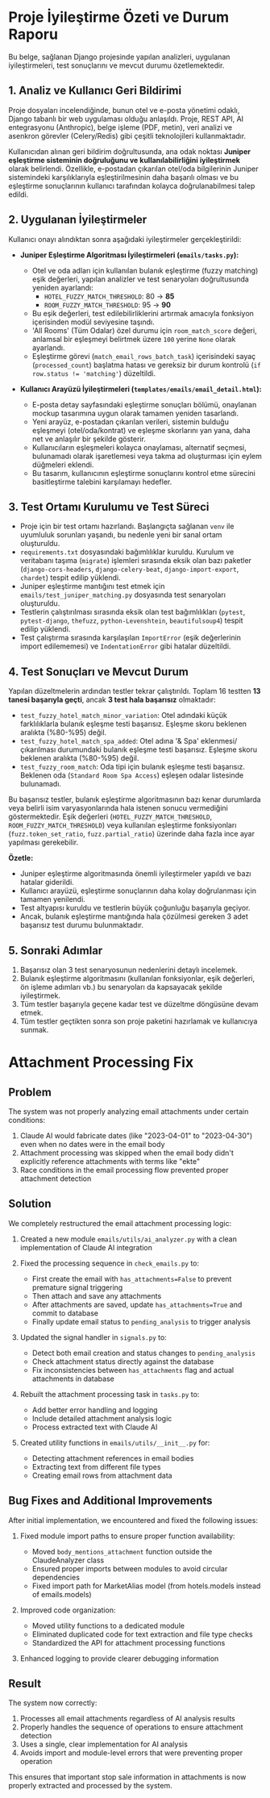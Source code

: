 # Proje İyileştirme Özeti ve Durum Raporu

Bu belge, sağlanan Django projesinde yapılan analizleri, uygulanan iyileştirmeleri, test sonuçlarını ve mevcut durumu özetlemektedir.

## 1. Analiz ve Kullanıcı Geri Bildirimi

Proje dosyaları incelendiğinde, bunun otel ve e-posta yönetimi odaklı, Django tabanlı bir web uygulaması olduğu anlaşıldı. Proje, REST API, AI entegrasyonu (Anthropic), belge işleme (PDF, metin), veri analizi ve asenkron görevler (Celery/Redis) gibi çeşitli teknolojileri kullanmaktadır.

Kullanıcıdan alınan geri bildirim doğrultusunda, ana odak noktası **Juniper eşleştirme sisteminin doğruluğunu ve kullanılabilirliğini iyileştirmek** olarak belirlendi. Özellikle, e-postadan çıkarılan otel/oda bilgilerinin Juniper sistemindeki karşılıklarıyla eşleştirilmesinin daha başarılı olması ve bu eşleştirme sonuçlarının kullanıcı tarafından kolayca doğrulanabilmesi talep edildi.

## 2. Uygulanan İyileştirmeler

Kullanıcı onayı alındıktan sonra aşağıdaki iyileştirmeler gerçekleştirildi:

*   **Juniper Eşleştirme Algoritması İyileştirmeleri (`emails/tasks.py`):**
    *   Otel ve oda adları için kullanılan bulanık eşleştirme (fuzzy matching) eşik değerleri, yapılan analizler ve test senaryoları doğrultusunda yeniden ayarlandı:
        *   `HOTEL_FUZZY_MATCH_THRESHOLD`: 80 -> **85**
        *   `ROOM_FUZZY_MATCH_THRESHOLD`: 95 -> **90**
    *   Bu eşik değerleri, test edilebilirliklerini artırmak amacıyla fonksiyon içerisinden modül seviyesine taşındı.
    *   'All Rooms' (Tüm Odalar) özel durumu için `room_match_score` değeri, anlamsal bir eşleşmeyi belirtmek üzere `100` yerine `None` olarak ayarlandı.
    *   Eşleştirme görevi (`match_email_rows_batch_task`) içerisindeki sayaç (`processed_count`) başlatma hatası ve gereksiz bir durum kontrolü (`if row.status != 'matching'`) düzeltildi.

*   **Kullanıcı Arayüzü İyileştirmeleri (`templates/emails/email_detail.html`):**
    *   E-posta detay sayfasındaki eşleştirme sonuçları bölümü, onaylanan mockup tasarımına uygun olarak tamamen yeniden tasarlandı.
    *   Yeni arayüz, e-postadan çıkarılan verileri, sistemin bulduğu eşleşmeyi (otel/oda/kontrat) ve eşleşme skorlarını yan yana, daha net ve anlaşılır bir şekilde gösterir.
    *   Kullanıcıların eşleşmeleri kolayca onaylaması, alternatif seçmesi, bulunamadı olarak işaretlemesi veya takma ad oluşturması için eylem düğmeleri eklendi.
    *   Bu tasarım, kullanıcının eşleştirme sonuçlarını kontrol etme sürecini basitleştirme talebini karşılamayı hedefler.

## 3. Test Ortamı Kurulumu ve Test Süreci

*   Proje için bir test ortamı hazırlandı. Başlangıçta sağlanan `venv` ile uyumluluk sorunları yaşandı, bu nedenle yeni bir sanal ortam oluşturuldu.
*   `requirements.txt` dosyasındaki bağımlılıklar kuruldu. Kurulum ve veritabanı taşıma (`migrate`) işlemleri sırasında eksik olan bazı paketler (`django-cors-headers`, `django-celery-beat`, `django-import-export`, `chardet`) tespit edilip yüklendi.
*   Juniper eşleştirme mantığını test etmek için `emails/test_juniper_matching.py` dosyasında test senaryoları oluşturuldu.
*   Testlerin çalıştırılması sırasında eksik olan test bağımlılıkları (`pytest`, `pytest-django`, `thefuzz`, `python-Levenshtein`, `beautifulsoup4`) tespit edilip yüklendi.
*   Test çalıştırma sırasında karşılaşılan `ImportError` (eşik değerlerinin import edilememesi) ve `IndentationError` gibi hatalar düzeltildi.

## 4. Test Sonuçları ve Mevcut Durum

Yapılan düzeltmelerin ardından testler tekrar çalıştırıldı. Toplam 16 testten **13 tanesi başarıyla geçti**, ancak **3 test hala başarısız** olmaktadır:

*   `test_fuzzy_hotel_match_minor_variation`: Otel adındaki küçük farklılıklarla bulanık eşleşme testi başarısız. Eşleşme skoru beklenen aralıkta (%80-%95) değil.
*   `test_fuzzy_hotel_match_spa_added`: Otel adına '& Spa' eklenmesi/çıkarılması durumundaki bulanık eşleşme testi başarısız. Eşleşme skoru beklenen aralıkta (%80-%95) değil.
*   `test_fuzzy_room_match`: Oda tipi için bulanık eşleşme testi başarısız. Beklenen oda (`Standard Room Spa Access`) eşleşen odalar listesinde bulunamadı.

Bu başarısız testler, bulanık eşleştirme algoritmasının bazı kenar durumlarda veya belirli isim varyasyonlarında hala istenen sonucu vermediğini göstermektedir. Eşik değerleri (`HOTEL_FUZZY_MATCH_THRESHOLD`, `ROOM_FUZZY_MATCH_THRESHOLD`) veya kullanılan eşleştirme fonksiyonları (`fuzz.token_set_ratio`, `fuzz.partial_ratio`) üzerinde daha fazla ince ayar yapılması gerekebilir.

**Özetle:**
*   Juniper eşleştirme algoritmasında önemli iyileştirmeler yapıldı ve bazı hatalar giderildi.
*   Kullanıcı arayüzü, eşleştirme sonuçlarının daha kolay doğrulanması için tamamen yenilendi.
*   Test altyapısı kuruldu ve testlerin büyük çoğunluğu başarıyla geçiyor.
*   Ancak, bulanık eşleştirme mantığında hala çözülmesi gereken 3 adet başarısız test durumu bulunmaktadır.

## 5. Sonraki Adımlar

1.  Başarısız olan 3 test senaryosunun nedenlerini detaylı incelemek.
2.  Bulanık eşleştirme algoritmasını (kullanılan fonksiyonlar, eşik değerleri, ön işleme adımları vb.) bu senaryoları da kapsayacak şekilde iyileştirmek.
3.  Tüm testler başarıyla geçene kadar test ve düzeltme döngüsüne devam etmek.
4.  Tüm testler geçtikten sonra son proje paketini hazırlamak ve kullanıcıya sunmak.

# Attachment Processing Fix

## Problem
The system was not properly analyzing email attachments under certain conditions:
1. Claude AI would fabricate dates (like "2023-04-01" to "2023-04-30") even when no dates were in the email body
2. Attachment processing was skipped when the email body didn't explicitly reference attachments with terms like "ekte"
3. Race conditions in the email processing flow prevented proper attachment detection

## Solution
We completely restructured the email attachment processing logic:

1. Created a new module `emails/utils/ai_analyzer.py` with a clean implementation of Claude AI integration
2. Fixed the processing sequence in `check_emails.py` to:
   - First create the email with `has_attachments=False` to prevent premature signal triggering
   - Then attach and save any attachments
   - After attachments are saved, update `has_attachments=True` and commit to database
   - Finally update email status to `pending_analysis` to trigger analysis

3. Updated the signal handler in `signals.py` to:
   - Detect both email creation and status changes to `pending_analysis`
   - Check attachment status directly against the database
   - Fix inconsistencies between `has_attachments` flag and actual attachments in database

4. Rebuilt the attachment processing task in `tasks.py` to:
   - Add better error handling and logging
   - Include detailed attachment analysis logic
   - Process extracted text with Claude AI

5. Created utility functions in `emails/utils/__init__.py` for:
   - Detecting attachment references in email bodies
   - Extracting text from different file types
   - Creating email rows from attachment data

## Bug Fixes and Additional Improvements
After initial implementation, we encountered and fixed the following issues:

1. Fixed module import paths to ensure proper function availability:
   - Moved `body_mentions_attachment` function outside the ClaudeAnalyzer class
   - Ensured proper imports between modules to avoid circular dependencies
   - Fixed import path for MarketAlias model (from hotels.models instead of emails.models)

2. Improved code organization:
   - Moved utility functions to a dedicated module
   - Eliminated duplicated code for text extraction and file type checks
   - Standardized the API for attachment processing functions

3. Enhanced logging to provide clearer debugging information

## Result
The system now correctly:
1. Processes all email attachments regardless of AI analysis results
2. Properly handles the sequence of operations to ensure attachment detection
3. Uses a single, clear implementation for AI analysis
4. Avoids import and module-level errors that were preventing proper operation

This ensures that important stop sale information in attachments is now properly extracted and processed by the system.


